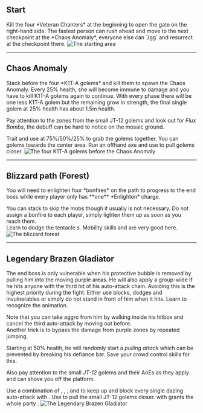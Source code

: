 ## Start
<Grid>
<Column>
Kill the four *Veteran Chanters* at the beginning to open the gate on the right-hand side. The fastest person can rush ahead and move to the next checkpoint at the *Chaos Anomaly*, everyone else can `/gg` and resurrect at the checkpoint there.
</Column>
<Column width="5" compact>
<Image src="fractals/chaos-isles/images/start.jpg" title="The starting area" compact/>
</Column>
</Grid>

---

## <Boss/> Chaos Anomaly
<Grid>
<Column>
Stack <Boon name="might"/> before the four *K1T-A golems* and kill them to spawn the Chaos Anomaly. Every 25% health, she will become immune to damage and you have to kill K1T-A golems again to continue. With every phase there will be one less K1T-A golem but the remaining grow in strength, the final single golem at 25% health has about 1.5m health.

Pay attention to the <Control name="knockback"/> zones from the small JT-12 golems and look out for *Flux Bombs*, the debuff can be hard to notice on the mosaic ground.
</Column>

<Column>
<Tips>
    <Tip specialization="mesmer">Trait <Trait id="751"/> and use <Skill id="10363"/> at 75%/50%/25% to grab the golems together.</Tip>
    <Tip specialization="spellbreaker">You can <Skill id="14502"/> golems towards the center area.</Tip>
    <Tip specialization="ranger">Run an offhand axe and use <Skill id="12638"/> to pull golems closer.</Tip>
</Tips>
</Column>
</Grid>

<Image src="fractals/chaos-isles/images/kitty_golems.jpg" title="The four K1T-A golems before the Chaos Anomaly"/>

---

## Blizzard path (Forest)
<Grid>
<Column>
You will need to enlighten four *bonfires* on the path to progress to the end boss while every player only has **one** *Enlighten* charge.

You can stack <Effect name="stealth"/> to skip the mobs though it usually is not necessary. Do not assign a bonfire to each player, simply lighten them up as soon as you reach them.    
Learn to dodge the tentacle <Control name="knockback"/>s. Mobility skills and <Item id="49940"/> are very good here.
</Column>
<Column width="6" compact>
<Image src="fractals/chaos-isles/images/forest.jpg" title="The blizzard forest" compact/>
</Column>
</Grid>

---

## <Boss red/> Legendary Brazen Gladiator
<Grid>
<Column>
The end boss is only vulnerable when his protective bubble is removed by pulling him into the moving purple areas.    
He will also apply a group-wide <Control name="daze"/> if he hits anyone with the third hit of his auto-attack chain. Avoiding this is the highest priority during the fight. Either use blocks, dodges and invulnerables or simply do not stand in front of him when it hits. Learn to recognize the animation.

Note that you can take aggro from him by walking inside his hitbox and cancel the third auto-attack by moving out before.    
Another trick is to bypass the damage from purple zones by repeated jumping.

Starting at 50% health, he will randomly start a *pulling attack* which can be prevented by breaking his defiance bar. Save your crowd control skills for this.

Also pay attention to the small *JT-12* golems and their AoEs as they apply <Control name="knockback"/> and can shove you off the platform.
</Column>

<Column width="6">
<Tips>
    <Tip specialization="chronomancer">Use a combination of <Skill id="29578"/>, <Skill id="29526"/>, <Skill id="10377"/>, <Skill id="10236"/> and <Skill id="29830"/> to keep up <Boon name="quickness"/> and block every single dazing auto-attack with <Boon name="aegis"/>.</Tip>
    <Tip specialization="ranger">Use <Skill id="12638"/> to pull the small JT-12 golems closer.    
        <Skill id="12569"/> with <Trait id="1038"/> grants the whole party <Boon name="stability"/>.</Tip>
</Tips>
</Column>
</Grid>

<Image src="fractals/chaos-isles/images/legendary_brazen_gladiator.jpg" title="The Legendary Brazen Gladiator"/>
